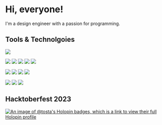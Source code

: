 # Hi, everyone!

I'm a design engineer with a passion for programming. 

## Tools & Technolgoies

![](https://img.shields.io/badge/OS-Windows-informational?style=for-the-badge&logo=windows&logoColor=white&color=001C30&labelColor=64CCC5)

![](https://img.shields.io/badge/Code-Python-informational?style=for-the-badge&logo=python&logoColor=white&color=001C30&labelColor=64CCC5)
![](https://img.shields.io/badge/Code-Django-informational?style=for-the-badge&logo=django&logoColor=white&color=001C30&labelColor=64CCC5)
![](https://img.shields.io/badge/Code-VUE-informational?style=for-the-badge&logo=vuedotjs&logoColor=white&color=001C30&labelColor=64CCC5)
![](https://img.shields.io/badge/Code-Alpine.js-informational?style=for-the-badge&logo=alpinedotjs&logoColor=white&color=001C30&labelColor=64CCC5)
![](https://img.shields.io/badge/Code-Tailwind_CSS-informational?style=for-the-badge&logo=tailwindcss&logoColor=white&color=001C30&labelColor=64CCC5)

![](https://img.shields.io/badge/Tools-VScode-informational?style=for-the-badge&logo=visualstudiocode&logoColor=white&color=001C30&labelColor=64CCC5)
![](https://img.shields.io/badge/Tools-Docker-informational?style=for-the-badge&logo=docker&logoColor=white&color=001C30&labelColor=64CCC5)
![](https://img.shields.io/badge/Tools-GitHub_Actions-informational?style=for-the-badge&logo=githubactions&logoColor=white&color=001C30&labelColor=64CCC5)
![](https://img.shields.io/badge/Tools-Obsidian-informational?style=for-the-badge&logo=obsidian&logoColor=white&color=001C30&labelColor=64CCC5)

![](https://img.shields.io/badge/HW-RaspberryPi-informational?style=for-the-badge&logo=raspberrypi&logoColor=white&color=001C30&labelColor=64CCC5)
![](https://img.shields.io/badge/HW-ESP-informational?style=for-the-badge&logo=espressif&logoColor=white&color=001C30&labelColor=64CCC5)
![](https://img.shields.io/badge/HW-Arduino-informational?style=for-the-badge&logo=arduino&logoColor=white&color=001C30&labelColor=64CCC5)


## Hacktoberfest 2023
[![An image of @tosta's Holopin badges, which is a link to view their full Holopin profile](https://holopin.me/tosta)](https://holopin.io/@tosta)

<!--
**to-sta/to-sta** is a ✨ _special_ ✨ repository because its `README.md` (this file) appears on your GitHub profile.

Here are some ideas to get you started:

- 🔭 I’m currently working on Activist
- 🌱 I’m currently learning ...
- 👯 I’m looking to collaborate on ...
- 🤔 I’m looking for help with ...
- 💬 Ask me about ...
- 📫 How to reach me: ...
- 😄 Pronouns: ...
- ⚡ Fun fact: ...
-->
